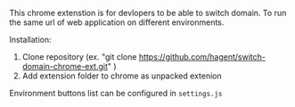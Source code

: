 This chrome extenstion is for devlopers to be able to switch domain. To run the same url of web application on different environments.

Installation:

1. Clone repository (ex. "git clone https://github.com/hagent/switch-domain-chrome-ext.git" )
2. Add extension folder to chrome as unpacked extenion


Environment buttons list can be configured in `settings.js`